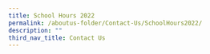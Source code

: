 ```yaml
---
title: School Hours 2022
permalink: /aboutus-folder/Contact-Us/SchoolHours2022/
description: ""
third_nav_title: Contact Us
---
```

